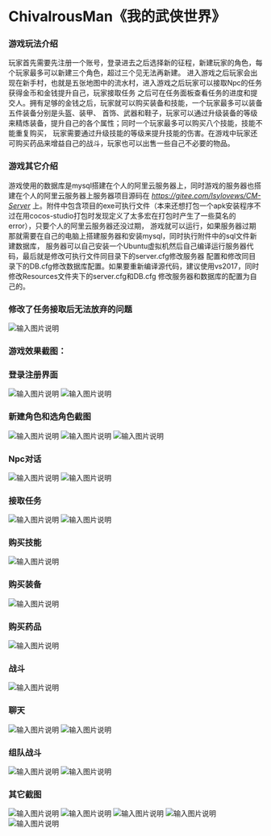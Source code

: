 # ChivalrousMan《我的武侠世界》
### 游戏玩法介绍
玩家首先需要先注册一个账号，登录进去之后选择新的征程，新建玩家的角色，每个玩家最多可以新建三个角色，超过三个见无法再新建。
进入游戏之后玩家会出现在新手村，也就是五张地图中的流水村，进入游戏之后玩家可以接取Npc的任务获得金币和金钱提升自己，玩家接取任务
之后可在任务面板查看任务的进度和提交人。拥有足够的金钱之后，玩家就可以购买装备和技能，一个玩家最多可以装备五件装备分别是头盔、装甲、
首饰、武器和鞋子，玩家可以通过升级装备的等级来精炼装备，提升自己的各个属性；同时一个玩家最多可以购买八个技能，技能不能重复购买，
玩家需要通过升级技能的等级来提升技能的伤害。在游戏中玩家还可购买药品来增益自己的战斗，玩家也可以出售一些自己不必要的物品。
### 游戏其它介绍
游戏使用的数据库是mysql搭建在个人的阿里云服务器上，同时游戏的服务器也搭建在个人的阿里云服务器上服务器项目源码在 _https://gitee.com/lsylovews/CM-Server_ 上。附件中包含项目的exe可执行文件（本来还想打包一个apk安装程序不过在用cocos-studio打包时发现定义了太多宏在打包时产生了一些莫名的error），只要个人的阿里云服务器还没过期，
游戏就可以运行，如果服务器过期那就需要在自己的电脑上搭建服务器和安装mysql，同时执行附件中的sql文件新建数据库，
服务器可以自己安装一个Ubuntu虚拟机然后自己编译运行服务器代码，最后就是修改可执行文件同目录下的server.cfg修改服务器
配置和修改同目录下的DB.cfg修改数据库配置。如果要重新编译源代码，建议使用vs2017，同时修改Resources文件夹下的server.cfg和DB.cfg
修改服务器和数据库的配置为自己的。

### 修改了任务接取后无法放弃的问题
![输入图片说明](https://gitee.com/uploads/images/2018/0317/155912_5e66fa45_1296205.gif "捕获.GIF")

###  **游戏效果截图：** 
### 登录注册界面

![输入图片说明](https://gitee.com/uploads/images/2018/0316/142508_6b76ea77_1296205.png "1.PNG")
![输入图片说明](https://gitee.com/uploads/images/2018/0316/142517_c26cccea_1296205.png "2.PNG")
### 新建角色和选角色截图

![输入图片说明](https://gitee.com/uploads/images/2018/0316/142616_8f68da7b_1296205.png "6.PNG")
![输入图片说明](https://gitee.com/uploads/images/2018/0316/142604_639c666e_1296205.png "5.PNG")
![输入图片说明](https://gitee.com/uploads/images/2018/0316/142556_6a801839_1296205.png "4.PNG")
### Npc对话

![输入图片说明](https://gitee.com/uploads/images/2018/0316/142639_c8467793_1296205.png "8.PNG")
![输入图片说明](https://gitee.com/uploads/images/2018/0316/142839_27abf543_1296205.png "16.PNG")
### 接取任务

![输入图片说明](https://gitee.com/uploads/images/2018/0316/142706_eaf91117_1296205.png "9.PNG")
![输入图片说明](https://gitee.com/uploads/images/2018/0316/142712_e6cef6f4_1296205.png "10.PNG")
### 购买技能

![输入图片说明](https://gitee.com/uploads/images/2018/0316/142735_54deca2b_1296205.png "12.PNG")
### 购买装备

![输入图片说明](https://gitee.com/uploads/images/2018/0316/142757_498dfffb_1296205.png "13.PNG")
### 购买药品

![输入图片说明](https://gitee.com/uploads/images/2018/0316/142814_d998a4c7_1296205.png "15.PNG")
### 战斗

![输入图片说明](https://gitee.com/uploads/images/2018/0316/142932_b9efb7fc_1296205.png "21.PNG")
### 聊天

![输入图片说明](https://gitee.com/uploads/images/2018/0316/143000_1f735a4a_1296205.png "37.PNG")
![输入图片说明](https://gitee.com/uploads/images/2018/0316/143041_8eaf890e_1296205.png "36.PNG")
### 组队战斗
![输入图片说明](https://gitee.com/uploads/images/2018/0316/143616_3415f7ad_1296205.png "41.PNG")
![输入图片说明](https://gitee.com/uploads/images/2018/0316/143633_35fb0eae_1296205.png "42.PNG")
### 其它截图
![输入图片说明](https://gitee.com/uploads/images/2018/0316/143746_d381973b_1296205.png "28.PNG")
![输入图片说明](https://gitee.com/uploads/images/2018/0316/143756_16ca31ca_1296205.png "26.PNG")
![输入图片说明](https://gitee.com/uploads/images/2018/0316/143808_8afdc985_1296205.png "27.PNG")
![输入图片说明](https://gitee.com/uploads/images/2018/0316/143925_81c8ec29_1296205.png "35.PNG")
![输入图片说明](https://gitee.com/uploads/images/2018/0316/143934_803a2095_1296205.png "39.PNG")


